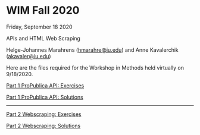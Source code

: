 # WIM Fall 2020
Friday, September 18 2020

APIs and HTML Web Scraping

Helge-Johannes Marahrens (hmarahre@iu.edu) and Anne Kavalerchik (akavaler@iu.edu)

Here are the files required for the Workshop in Methods held virtually on 9/18/2020.


[Part 1 ProPublica API: Exercises](https://mybinder.org/v2/gh/anne-kav/WIM/9874778d0596edb4644d4ce836ab71e6b2534ad0?filepath=02_WebScraping%2FWorkshop%2FPart1_API_Exercises.ipynb)


[Part 1 ProPublica API: Solutions](https://mybinder.org/v2/gh/anne-kav/WIM/3ddbdee426741ef5d978168b1c6a59500eb17158?filepath=02_WebScraping%2FWorkshop%2FPart1_API_Solutions.ipynb)

---

[Part 2 Webscraping: Exercises](https://mybinder.org/v2/gh/anne-kav/WIM/a7a8b33de5b4e2c6b3a9f38352cdeb6b7aa9bb2f?filepath=02_WebScraping%2FWorkshop%2FPart2_Webscraping_Exercises.ipynb)


[Part 2 Webscraping: Solutions](https://mybinder.org/v2/gh/anne-kav/WIM/a7a8b33de5b4e2c6b3a9f38352cdeb6b7aa9bb2f?filepath=02_WebScraping%2FWorkshop%2FPart2_Webscraping_Solutions.ipynb)






